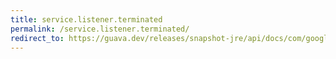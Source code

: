 ```yaml
---
title: service.listener.terminated
permalink: /service.listener.terminated/
redirect_to: https://guava.dev/releases/snapshot-jre/api/docs/com/google/common/util/concurrent/Service.Listener.html#terminated-com.google.common.util.concurrent.Service.State-
---
```

